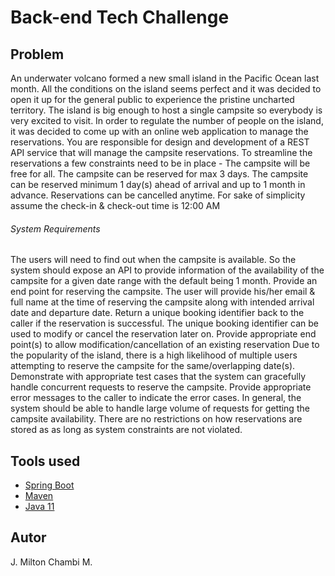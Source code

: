 # Back-end Tech Challenge

## Problem
An underwater volcano formed a new small island in the Pacific Ocean last month. All the conditions on the island seems perfect and it was
decided to open it up for the general public to experience the pristine uncharted territory.
The island is big enough to host a single campsite so everybody is very excited to visit. In order to regulate the number of people on the island, it
was decided to come up with an online web application to manage the reservations. You are responsible for design and development of a REST
API service that will manage the campsite reservations.
To streamline the reservations a few constraints need to be in place -
The campsite will be free for all.
The campsite can be reserved for max 3 days.
The campsite can be reserved minimum 1 day(s) ahead of arrival and up to 1 month in advance.
Reservations can be cancelled anytime.
For sake of simplicity assume the check-in & check-out time is 12:00 AM
###### System Requirements
The users will need to find out when the campsite is available. So the system should expose an API to provide information of the
availability of the campsite for a given date range with the default being 1 month.
Provide an end point for reserving the campsite. The user will provide his/her email & full name at the time of reserving the campsite
along with intended arrival date and departure date. Return a unique booking identifier back to the caller if the reservation is successful.
The unique booking identifier can be used to modify or cancel the reservation later on. Provide appropriate end point(s) to allow
modification/cancellation of an existing reservation
Due to the popularity of the island, there is a high likelihood of multiple users attempting to reserve the campsite for the same/overlapping
date(s). Demonstrate with appropriate test cases that the system can gracefully handle concurrent requests to reserve the campsite.
Provide appropriate error messages to the caller to indicate the error cases.
In general, the system should be able to handle large volume of requests for getting the campsite availability.
There are no restrictions on how reservations are stored as as long as system constraints are not violated.

## Tools used

* [Spring Boot](https://spring.io/projects/spring-boot)
* [Maven](https://maven.apache.org/)
* [Java 11](https://www.java.com)

## Autor
J. Milton Chambi M.


